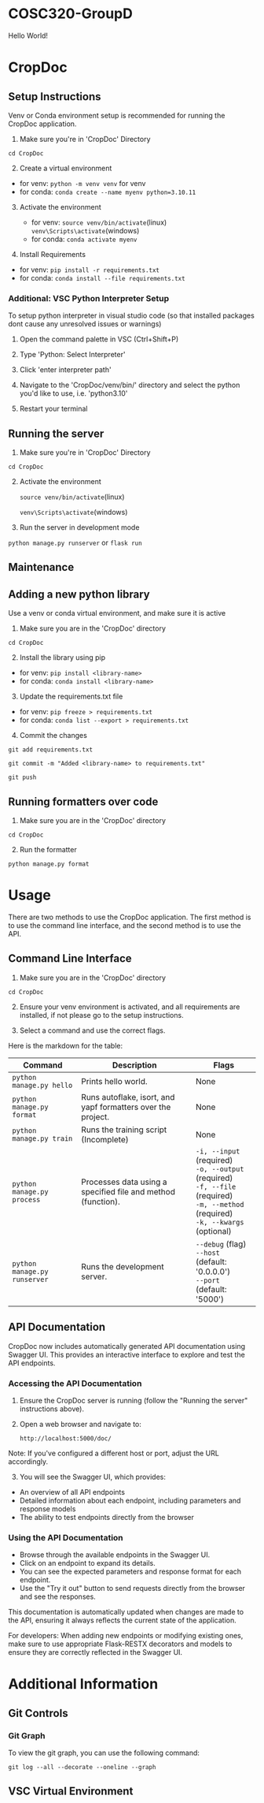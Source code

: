 # COSC320-GroupD

Hello World!


# CropDoc
## Setup Instructions

Venv or Conda environment setup is recommended for running the CropDoc application.

1. Make sure you're in 'CropDoc' Directory

```cd CropDoc```

2. Create a virtual environment

- for venv:
```python -m venv venv``` for venv
- for conda: ```conda create --name myenv python=3.10.11```

3. Activate the environment
    
    - for venv:
    ```source venv/bin/activate```(linux) ```venv\Scripts\activate```(windows)
    - for conda: ```conda activate myenv```

4. Install Requirements

- for venv: ```pip install -r requirements.txt```
- for conda: ```conda install --file requirements.txt```

### Additional: VSC Python Interpreter Setup

To setup python interpreter in visual studio code (so that installed packages dont cause any unresolved issues or warnings)

1. Open the command palette in VSC (Ctrl+Shift+P)

2. Type 'Python: Select Interpreter'

3. Click 'enter interpreter path'

4. Navigate to the 'CropDoc/venv/bin/' directory and select the python you'd like to use, i.e. 'python3.10'

5. Restart your terminal


## Running the server
1. Make sure you're in 'CropDoc' Directory

```cd CropDoc```

2. Activate the environment
    
    ```source venv/bin/activate```(linux)
        
    ```venv\Scripts\activate```(windows)

3. Run the server in development mode

```python manage.py runserver```
or
```flask run```

## 



## Maintenance

## Adding a new python library

Use a venv or conda virtual environment, and make sure it is active

1. Make sure you are in the 'CropDoc' directory

```cd CropDoc```

2. Install the library using pip

- for venv: ```pip install <library-name>```
- for conda: ```conda install <library-name>```

3. Update the requirements.txt file

- for venv: ```pip freeze > requirements.txt```
- for conda: ```conda list --export > requirements.txt```

4. Commit the changes

```git add requirements.txt```

```git commit -m "Added <library-name> to requirements.txt"```

```git push```


## Running formatters over code
1. Make sure you are in the 'CropDoc' directory

```cd CropDoc```

2. Run the formatter

```python manage.py format```


# Usage

There are two methods to use the CropDoc application. The first method is to use the command line interface, and the second method is to use the API.

## Command Line Interface

1. Make sure you are in the 'CropDoc' directory

```cd CropDoc```

2. Ensure your venv environment is activated, and all requirements are installed, if not please go to the setup instructions.


3. Select a command and use the correct flags.

Here is the markdown for the table:

| Command      | Description                                                   | Flags                                  |
|--------------|---------------------------------------------------------------|----------------------------------------|
| `python manage.py hello`      | Prints hello world.                                           | None                                   |
| `python manage.py format`     | Runs autoflake, isort, and yapf formatters over the project.  | None                                   |
| `python manage.py train`      | Runs the training script (Incomplete)                                     | None                                   |
| `python manage.py process`    | Processes data using a specified file and method (function).              | `-i, --input`  (required)<br>`-o, --output` (required)<br>`-f, --file` (required)<br>`-m, --method` (required)<br>`-k, --kwargs` (optional) |
| `python manage.py runserver`  | Runs the development server.                                  | `--debug` (flag)<br>`--host` (default: '0.0.0.0')<br>`--port` (default: '5000') |

## API Documentation

CropDoc now includes automatically generated API documentation using Swagger UI. This provides an interactive interface to explore and test the API endpoints.

### Accessing the API Documentation

1. Ensure the CropDoc server is running (follow the "Running the server" instructions above).

2. Open a web browser and navigate to:
    
    ```http://localhost:5000/doc/```

Note: If you've configured a different host or port, adjust the URL accordingly.

3. You will see the Swagger UI, which provides:
- An overview of all API endpoints
- Detailed information about each endpoint, including parameters and response models
- The ability to test endpoints directly from the browser

### Using the API Documentation

- Browse through the available endpoints in the Swagger UI.
- Click on an endpoint to expand its details.
- You can see the expected parameters and response format for each endpoint.
- Use the "Try it out" button to send requests directly from the browser and see the responses.

This documentation is automatically updated when changes are made to the API, ensuring it always reflects the current state of the application.

For developers: When adding new endpoints or modifying existing ones, make sure to use appropriate Flask-RESTX decorators and models to ensure they are correctly reflected in the Swagger UI.

# Additional Information

## Git Controls

### Git Graph

To view the git graph, you can use the following command:

```git log --all --decorate --oneline --graph```

## VSC Virtual Environment